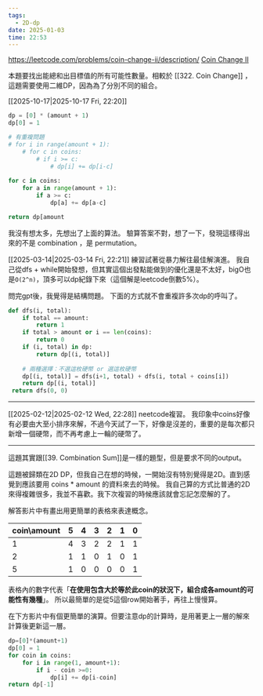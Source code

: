 ```yaml
---
tags:
  - 2D-dp
date: 2025-01-03
time: 22:53
---
```

https://leetcode.com/problems/coin-change-ii/description/
[Coin Change II](https://neetcode.io/problems/coin-change-ii)

本題要找出能總和出目標值的所有可能性數量。相較於 [[322. Coin Change]] ，這題需要使用二維DP，因為為了分別不同的組合。

[[2025-10-17|2025-10-17 Fri, 22:20]]
```python
dp = [0] * (amount + 1)
dp[0] = 1

# 有重複問題
# for i in range(amount + 1):
	# for c in coins:
		# if i >= c:
			# dp[i] += dp[i-c]
			
for c in coins:
	for a in range(amount + 1):
		if a >= c:
			dp[a] += dp[a-c]

return dp[amount
```

我沒有想太多，先想出了上面的算法。
驗算答案不對，想了一下，發現這樣得出來的不是 combination ，是 permutation。


[[2025-03-14|2025-03-14 Fri, 22:21]]
練習試著從暴力解往最佳解演進。
我自己從dfs + while開始發想，但其實這個出發點能做到的優化還是不太好，bigO也是`O(2^n)`，頂多可以dp紀錄下來（這個解是leetcode倒數5%）。

問完gpt後，我覺得是結構問題。
下面的方式就不會重複許多次dp的呼叫了。
```python
def dfs(i, total):
    if total == amount:
        return 1
    if total > amount or i == len(coins):
        return 0
    if (i, total) in dp:
        return dp[(i, total)]
    
    # 兩種選擇：不選這枚硬幣 or 選這枚硬幣
    dp[(i, total)] = dfs(i+1, total) + dfs(i, total + coins[i])
    return dp[(i, total)]
 return dfs(0, 0)
```

---

[[2025-02-12|2025-02-12 Wed, 22:28]]
neetcode複習。
我印象中coins好像有必要由大至小排序來解，不過今天試了一下，好像是沒差的，重要的是每次都只新增一個硬幣，而不再考慮上一輪的硬幣了。

---

這題其實跟[[39. Combination Sum]]是一樣的題型，但是要求不同的output。

這題被歸類在2D DP，但我自己在想的時候，一開始沒有特別覺得是2D。直到感覺到應該要用
coins * amount 的資料來去的時候。
我自己算的方式比普通的2D來得複雜很多，我並不喜歡。我下次複習的時候應該就會忘記怎麼解的了。

解答影片中有畫出用更簡單的表格來表達概念。

| coin\amount | 5   | 4   | 3   | 2   | 1   | 0   |
| ----------- | --- | --- | --- | --- | --- | --- |
| 1           | 4   | 3   | 2   | 2   | 1   | 1   |
| 2           | 1   | 1   | 0   | 1   | 0   | 1   |
| 5           | 1   | 0   | 0   | 0   | 0   | 1   |
表格內的數字代表「**在使用包含大於等於此coin的狀況下，組合成各amount的可能性有幾種**」。
所以最簡單的是從5這個row開始著手，再往上慢慢算。


在下方影片中有個更簡單的演算。但要注意dp的計算時，是用著更上一層的解來計算後更新這一層。
```python
dp=[0]*(amount+1) 
dp[0] = 1 
for coin in coins: 
	for i in range(1, amount+1): 
		if i - coin >=0: 
			dp[i] += dp[i-coin] 
return dp[-1]
```